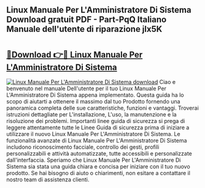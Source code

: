 ## Linux Manuale Per L'Amministratore Di Sistema Download gratuit PDF - Part-PqQ Italiano Manuale dell'utente di riparazione jlx5K

# <h2><a href="http://dfbe8j.blite.top/?on=Linux+Manuale+Per+L%27Amministratore+Di+Sistema">🔗Download 👉🔴 Linux Manuale Per L'Amministratore Di Sistema</a></h2>

[![Linux Manuale Per L'Amministratore Di Sistema download](https://i.imgur.com/lujVjoI.png)](http://dfbe8j.blite.top/?on=Linux+Manuale+Per+L%27Amministratore+Di+Sistema)
Ciao e benvenuto nel manuale Dell'utente per il tuo Linux Manuale Per L'Amministratore Di Sistema appena implementato. Questa guida ha lo scopo di aiutarti a ottenere il massimo dal tuo Prodotto fornendo una panoramica completa delle sue caratteristiche, funzioni e vantaggi. Troverai istruzioni dettagliate per L'installazione, L'uso, la manutenzione e la risoluzione dei problemi. Importanti linee guida di sicurezza si prega di leggere attentamente tutte le Linee Guida di sicurezza prima di iniziare a utilizzare il nuovo Linux Manuale Per L'Amministratore Di Sistema. Le funzionalità avanzate di Linux Manuale Per L'Amministratore Di Sistema includono riconoscimento facciale, controllo dei gesti, profili personalizzabili e attività automatizzate, tutte accessibili e personalizzate dall'interfaccia. Speriamo che Linux Manuale Per L'Amministratore Di Sistema sia stata una guida chiara e concisa per iniziare con il tuo nuovo prodotto. Se hai bisogno di aiuto o chiarimenti, non esitare a contattare il nostro team di assistenza clienti.
